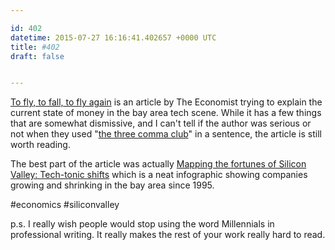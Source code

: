```yaml
---

id: 402
datetime: 2015-07-27 16:16:41.402657 +0000 UTC
title: #402
draft: false


---
```


[To fly, to fall, to fly again](http://www.economist.com/news/briefing/21659722-tech-boom-may-get-bumpy-it-will-not-end-repeat-dotcom-crash-fly?fsrc=email_to_a_friend) is an article by The Economist trying to explain the current state of money in the bay area tech scene. While it has a few things that are somewhat dismissive, and I can't tell if the author was serious or not when they used "[the three comma club](https://www.youtube.com/watch?v=xzMUrB-Um1Y)" in a sentence, the article is still worth reading. 

The best part of the article was actually [Mapping the fortunes of Silicon Valley: Tech-tonic shifts](http://www.economist.com/blogs/graphicdetail/2015/07/daily-chart-mapping-fortunes-silicon-valley) which is a neat infographic showing companies growing and shrinking in the bay area since 1995.

#economics #siliconvalley

p.s. I really wish people would stop using the word Millennials in professional writing. It really makes the rest of your work really hard to read.
